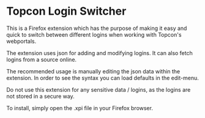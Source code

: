 # Topcon Login Switcher

This is a Firefox extension which has the purpose of making it easy and quick to switch between different logins when working with Topcon's webportals. 

The extension uses json for adding and modifying logins. It can also fetch logins from a source online. 

The recommended usage is manually editing the json data within the extension. In order to see the syntax you can load defaults in the edit-menu.

Do not use this extension for any sensitive data / logins, as the logins are not stored in a secure way. 

To install, simply open the .xpi file in your Firefox browser.
